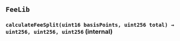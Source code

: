 ## `FeeLib`






### `calculateFeeSplit(uint16 basisPoints, uint256 total) → uint256, uint256, uint256` (internal)






